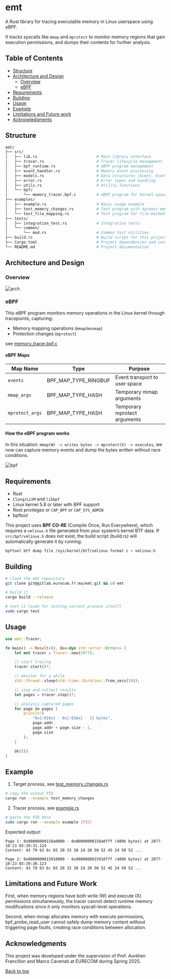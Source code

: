 # emt

A Rust library for tracing executable memory in Linux userspace using eBPF.

It tracks syscalls like `mmap` and `mprotect` to monitor memory regions that gain execution permissions, and dumps their contents for further analysis.

## Table of Contents

- [Structure](#structure)
- [Architecture and Design](#architecture-and-design)
  - [Overview](#overview)
  - [eBPF](#eBPF)
- [Requirements](#requirements)
- [Building](#building)
- [Usage](#usage)
- [Example](#example)
- [Limitations and Future work](#limitations-and-future-work)
- [Acknowledgments](#acknowledgments)

## Structure

```bash
emt/
├── src/
│   ├── lib.rs                          # Main library interface
│   ├── tracer.rs                       # Tracer lifecycle management
│   ├── bpf_runtime.rs                  # eBPF program management
│   ├── event_handler.rs                # Memory event processing
│   ├── models.rs                       # Data structures (Event, EventType, Page)
│   ├── error.rs                        # Error types and handling
│   ├── utils.rs                        # Utility functions
│   └── bpf/
│       └── memory_tracer.bpf.c         # eBPF program for kernel-space tracing
├── examples/
│   ├── example.rs                      # Basic usage example
│   ├── test_memory_changes.rs          # Test program with dynamic memory operations
│   └── test_file_mapping.rs            # Test program for file-backed memory mapping
├── tests/
│   ├── integration_test.rs             # Integration tests
│   └── common/
│       └── mod.rs                      # Common test utilities
├── build.rs                            # Build script for this project
├── Cargo.toml                          # Project dependencies and configuration
└── README.md                           # Project documentation
```

## Architecture and Design

### Overview

![arch](./docs/images/architecture.svg)

### eBPF

This eBPF program monitors memory operations in the Linux kernel through tracepoints, capturing:

- Memory mapping operations (`mmap`/`munmap`)
- Protection changes (`mprotect`)

see [memory_tracer.bpf.c](./src/bpf/memory_tracer.bpf.c)

#### eBPF Maps

| Map Name        | Type                 | Purpose                       |
| --------------- | -------------------- | ----------------------------- |
| `events`        | BPF_MAP_TYPE_RINGBUF | Event transport to user space |
| `mmap_args`     | BPF_MAP_TYPE_HASH    | Temporary mmap arguments      |
| `mprotect_args` | BPF_MAP_TYPE_HASH    | Temporary mprotect arguments  |

#### How the eBPF program works

In this situation: `mmap(W) -> writes bytes -> mprotect(X) -> executes`, we now can capture memory events and dump the bytes written without race conditions.

![bpf](./docs/images/bpf.svg)

## Requirements

- Rust
- `Clang/LLVM` and `libbpf`
- Linux kernel 5.8 or later with BPF support
- Root privileges or `CAP_BPF` or `CAP_SYS_ADMIN`
- bpftool

This project uses **BPF CO-RE** (Compile Once, Run Everywhere), which requires a `vmlinux.h` file generated from your system’s kernel BTF data. If `src/bpf/vmlinux.h` does not exist, the build script (build.rs) will automatically generate it by running:

```bash
bpftool btf dump file /sys/kernel/btf/vmlinux format c > vmlinux.h
```

## Building

```bash
# clone the emt repository
git clone git@gitlab.eurecom.fr:ma/emt.git && cd emt

# build it
cargo build --release

# test it (sudo for testing current process itself)
sudo cargo test
```

## Usage

```rust
use emt::Tracer;

fn main() -> Result<(), Box<dyn std::error::Error>> {
    let mut tracer = Tracer::new(2077);

    // start tracing
    tracer.start()?;

    // monitor for a while
    std::thread::sleep(std::time::Duration::from_secs(10));

    // stop and collect results
    let pages = tracer.stop()?;

    // analysis captured pages
    for page in pages {
        println!(
            "0x{:016x} - 0x{:016x} - {} bytes",
            page.addr,
            page.addr + page.size - 1,
            page.size
        );
    }

    Ok(())
}
```

## Example

1. Target process, see [test_memory_changes.rs](./examples/test_memory_changes.rs)

```bash
# copy the output PID
cargo run --example test_memory_changes
```

2. Tracer process, see [example.rs](./examples/example.rs)

```bash
# paste the PID here
sudo cargo run --example example [PID]
```

Expected output:

```
Page 1: 0x00000000158a0000 - 0x00000000158a0fff (4096 bytes) at 2077-10-23 03:39:31.124
Content: 43 79 63 6c 65 20 33 20 2d 20 50 52 45 2d 50 52 ...

Page 2: 0x0000000015910000 - 0x0000000015910fff (4096 bytes) at 2077-10-23 03:39:30.123
Content: 43 79 63 6c 65 20 32 20 2d 20 50 52 45 2d 50 52 ...
```

## Limitations and Future Work

First, when memory regions have both write (W) and execute (X) permissions simultaneously, the tracer cannot detect runtime memory modifications since it only monitors syscall-level operations.

Second, when mmap allocates memory with execute permissions, bpf_probe_read_user cannot safely dump memory content without triggering page faults, creating race conditions between allocation.

## Acknowledgments

This project was developed under the supervision of Prof. Aurélien Francillon and Marco Cavenati at EURECOM during Spring 2025.

<a href="#top">Back to top</a>
